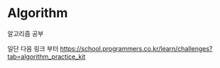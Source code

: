 # Algorithm
알고리즘 공부

일단 다음 링크 부터
https://school.programmers.co.kr/learn/challenges?tab=algorithm_practice_kit
